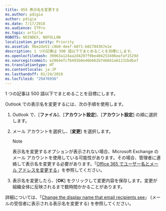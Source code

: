 ```yaml
---
title: 959 表示名を変更する
ms.author: pdigia
author: pdigia
ms.date: 7/17/2018
ms.audience: ITPro
ms.topic: article
ROBOTS: NOINDEX, NOFOLLOW
localization_priority: Priority
ms.assetid: 96e2de51-c8b0-4eef-b071-b02784367e1e
description: 1 つの記事は 500 語以下でまとめることを目標にします。
ms.openlocfilehash: 39063a124aa2d4297f9be404253496eafaf1529d
ms.sourcegitcommit: e2864efcfb493b6e46b662b746661a61232bdba7
ms.translationtype: HT
ms.contentlocale: ja-JP
ms.lasthandoff: 01/24/2019
ms.locfileid: "29476936"
---
```

1 つの記事は 500 語以下でまとめることを目標にします。
  
Outlook での表示名を変更するには、次の手順を使用します。
  
1. Outlook で、[**ファイル**]、[**アカウント設定**]、[**アカウント設定**] の順に選択します。
    
2. メール アカウントを選択し、[**変更**] を選択します。
    
    > [!NOTE]
    > 表示名を変更するオプションが表示されない場合、Microsoft Exchange のメール アカウントを使用している可能性があります。その場合、管理者に連絡して表示名を変更する必要があります。「[Office 365 でユーザー名とメール アドレスを変更する](https://support.office.com/article/fb5ac074-e203-4e1f-9843-b9d1a3e03297.aspx)」を参照してください。 
  
3. 表示名を変更したら、[**OK**] をクリックして変更内容を保存します。変更が組織全体に反映されるまで数時間かかることがあります。 
    
詳細については、「[Change the display name that email recipients see](https://support.office.com/article/2b53331a-ba2a-4803-88dc-ac9fe376c8a9.aspx)」 (メールの受信者に表示される表示名を変更する) を参照してください。
  

